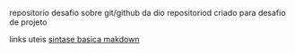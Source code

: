 repositorio desafio  sobre git/github da dio
repositoriod  criado para desafio de projeto

links uteis
[sintase  basica makdown](https://www.markdownguide.org/basic-syntax/)
